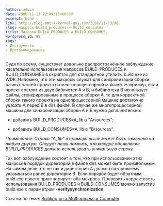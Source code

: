 ```yaml
---
author: admin
date: 2006-11-13 22:09:16+00:00
excerpt: None
link: http://blog.not-a-kernel-guy.com/2006/11/13/98
slug: макросы-build_produces-и-build_consumes
title: Макросы BUILD_PRODUCES и BUILD_CONSUMES.
wordpress_id: 98
tags:
- Инструменты
- Программирование
---
```


Судя по всему, существует довольно распространённое заблуждение касательно использования макросов BUILD_PRODUCES и BUILD_CONSUMES в скриптах для стандартной утилиты build.exe из WDK. Напомню, что эти макросы служат для синхронизации сборки разных частей проекта на многопроцессорной машине. Например, если проект состоит из двух библиотек A и B, и библиотека B использует файлы, сгенерированные в процессе сборки A, то для корректной сборки такого проекта на однопроцессорной машине достаточно указать A перед B в dirs файле. В случае же многопроцессорной машины для синхронизации сборки A и B нужно дополнительно:

  * добавить BUILD_PRODUCES=A_lib в "A\sources";

  * добавить BUILD_CONSUMES=A_lib в "B\sources".

_Примечание: Строка "A_lib" в примере выше может быть заменена на любую другую. Следует лишь помнить, что каждое объявление BUILD_PRODUCES должно использовать уникальную строку._

Так вот, заблуждение состоит в том, что при использовании этих макросов порядок директорий в файле dirs может быть произвольным. На самом деле это не так и директория A должна по-прежнему указываться ранее директории B. Если порядок будет обратным, build.exe просто проигнорирует оба макроса. Проверить корректность использования BUILD_PRODUCES и BUILD_CONSUMES можно запустив build.exe с параметром **-verifysynchronization**. 

Ссылка по теме: [Building on a Multiprocessor Computer](http://www.osronline.com/DDKx/ddtools/build_use_4j5f.htm).
